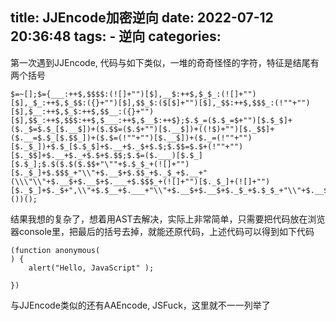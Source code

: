 title: JJEncode加密逆向
date: 2022-07-12 20:36:48
tags:
    - 逆向
categories:
---
第一次遇到JJEncode, 代码与如下类似，一堆的奇奇怪怪的字符，特征是结尾有两个括号

```
$=~[];$={___:++$,$$$$:(![]+"")[$],__$:++$,$_$_:(![]+"")[$],_$_:++$,$_$$:({}+"")[$],$$_$:($[$]+"")[$],_$$:++$,$$$_:(!""+"")[$],$__:++$,$_$:++$,$$__:({}+"")[$],$$_:++$,$$$:++$,$___:++$,$__$:++$};$.$_=($.$_=$+"")[$.$_$]+($._$=$.$_[$.__$])+($.$$=($.$+"")[$.__$])+((!$)+"")[$._$$]+($.__=$.$_[$.$$_])+($.$=(!""+"")[$.__$])+($._=(!""+"")[$._$_])+$.$_[$.$_$]+$.__+$._$+$.$;$.$$=$.$+(!""+"")[$._$$]+$.__+$._+$.$+$.$$;$.$=($.___)[$.$_][$.$_];$.$($.$($.$$+"\""+$.$_$_+(![]+"")[$._$_]+$.$$$_+"\\"+$.__$+$.$$_+$._$_+$.__+"(\\\"\\"+$.__$+$.__$+$.___+$.$$$_+(![]+"")[$._$_]+(![]+"")[$._$_]+$._$+",\\"+$.$__+$.___+"\\"+$.__$+$.__$+$._$_+$.$_$_+"\\"+$.__$+$.$$_+$.$$_+$.$_$_+"\\"+$.__$+$._$_+$._$$+$.$$__+"\\"+$.__$+$.$$_+$._$_+"\\"+$.__$+$.$_$+$.__$+"\\"+$.__$+$.$$_+$.___+$.__+"\\\"\\"+$.$__+$.___+");\\"+$.__$+$._$_+"\\"+$.__$+$.__$+"\\"+$.__$+$.__$+"\\"+$.__$+$.__$+"\"")())();
```
结果我想的复杂了，想着用AST去解决，实际上非常简单，只需要把代码放在浏览器console里，把最后的括号去掉，就能还原代码，上述代码可以得到如下代码
```
(function anonymous(
) {
	alert("Hello, JavaScript" );
			
})
```
与JJEncode类似的还有AAEncode, JSFuck，这里就不一一列举了
